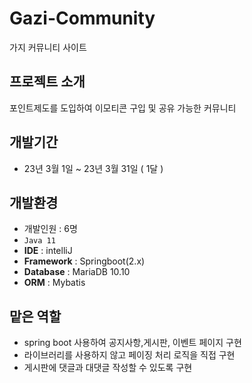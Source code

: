 # Gazi-Community
가지 커뮤니티 사이트

## 프로젝트 소개
포인트제도를 도입하여 이모티콘 구입 및 공유 가능한 커뮤니티

## 개발기간
- 23년 3월 1일 ~ 23년 3월 31일 ( 1달 )

## 개발환경
- 개발인원 : 6명
- `Java 11`
- **IDE** : intelliJ
- **Framework** : Springboot(2.x)
- **Database** : MariaDB 10.10
- **ORM** : Mybatis

## 맡은 역할
- spring boot 사용하여 공지사항,게시판, 이벤트 페이지 구현
- 라이브러리를 사용하지 않고 페이징 처리 로직을 직접 구현
- 게시판에 댓글과 대댓글 작성할 수 있도록 구현
